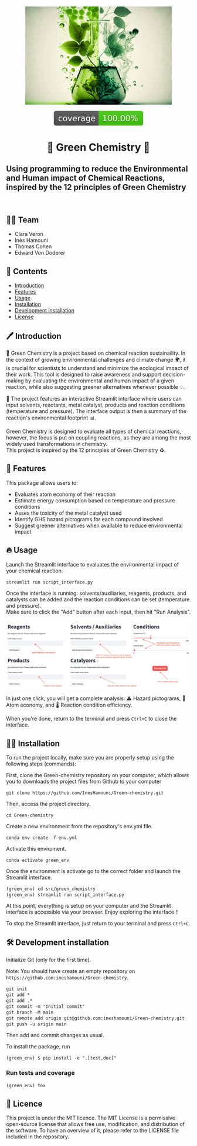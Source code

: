 <p align="center">
  <img src="assets/green.jpeg" alt="Project Logo" width="400"/>
</p>

<p align="center">
  <img src="assets/coverage-badge.svg" alt="Coverage Status"/>
</p>

<h1 align="center">
🌱 Green Chemistry 🌱
</h1>

<h2>
<strong>Using programming to reduce the Environmental and Human impact of Chemical Reactions, inspired by the 12 principles of Green Chemistry</strong>
</h2>

<br>

 
## 🧑‍🔬 Team
 
- Clara Veron
- Inès Hamouni 
- Thomas Cohen 
- Edward Von Doderer

## 📖 Contents

- [Introduction](#-introduction)
- [Features](#-features)
- [Usage](#-usage)
- [Installation](#-Setup)
- [Development installation](#-development-installation)
- [License](#-license)

## 🖊️ Introduction

🌱 Green Chemistry is a project based on chemical reaction sustainaility. In the context of growing environmental challenges and climate change 🌍, it is crucial for scientists to understand and minimize the ecological impact of their work. This tool is designed to raise awareness and support decision-making by evaluating the environmental and human impact of a given reaction, while also suggesting greener alternatives whenever possible 💡.  

🧪 The project features an interactive Streamlit interface where users can input solvents, reactants, metal catalyst, products and reaction conditions (temperature and pressure). The interface output is then a summary of the reaction's environmental footprint 📊.  

Green Chemistry is designed to evaluate all types of chemical reactions, however, the focus is put on coupling reactions, as they are among the most widely used transformations in chemistry.   
This project is inspired by the 12 principles of Green Chemistry ♻️. 

## 🌱 Features

This package allows users to: 

- Evaluates atom economy of their reaction 
- Estimate energy consumption based on temperature and pressure conditions
- Asses the toxicity of the metal catalyst used
- Identify GHS hazard pictograms for each compound involved
- Suggest greener alternatives when available to reduce environmental impact


## 🔥 Usage

Launch the Streamlit interface to evaluates the environmental impact of your chemical reaction: 
```
streamlit run script_interface.py
```
Once the interface is running: solvents/auxiliaries, reagents, products, and catalysts can be added and the reaction conditions can be set (temperature and pressure).   
Make sure to click the "Add" button after each input, then hit "Run Analysis".

<p align="center">
  <img src="assets/interface_tuto.png" alt="Project Logo" />
</p>

In just one click, you will get a complete analysis: 
⚠️ Hazard pictograms, 🧪 Atom economy, and 🌡️ Reaction condition efficiency.

When you're done, return to the terminal and press ```Ctrl+C``` to close the interface.


## 👩‍💻 Installation

To run the project locally, make sure you are properly setup using the following steps (commands): 

First, clone the Green-chemistry repository on your computer, which allows you to downloads the project files from Github to your computer 
```
git clone https://github.com/InesHamouni/Green-chemistry.git
```
Then, access the project directory.
```
cd Green-chemistry
```
Create a new environment from the repository's env.yml file.
```
conda env create -f env.yml
```
Activate this enviroment.
```
conda activate green_env
```

Once the environment is activate go to the correct folder and launch the Streamlit interface. 

```
(green_env) cd src/green_chemistry
(green_env) streamlit run script_interface.py
```

At this point, everything is setup on your computer and the Streamlit interface is accessible via your browser. 
Enjoy exploring the interface !!

To stop the Streamlit interface, just return to your terminal and press ```Ctrl+C```.


## 🛠️ Development installation

Initialize Git (only for the first time). 

Note: You should have create an empty repository on `https://github.com:ineshamouni/Green-chemistry`.

```
git init
git add * 
git add .*
git commit -m "Initial commit" 
git branch -M main
git remote add origin git@github.com:ineshamouni/Green-chemistry.git 
git push -u origin main
```

Then add and commit changes as usual. 

To install the package, run

```
(green_env) $ pip install -e ".[test,doc]"
```

### Run tests and coverage

```
(green_env) tox
```



## 📖 Licence

This project is under the MIT licence.
The MIT License is a permissive open-source license that allows free use, modification, and distribution of the software. To have an overview of it, please refer to the LICENSE file included in the repository.

